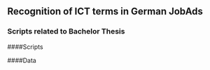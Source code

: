 ## Recognition of ICT terms in German JobAds
### Scripts related to Bachelor Thesis

####Scripts


####Data

